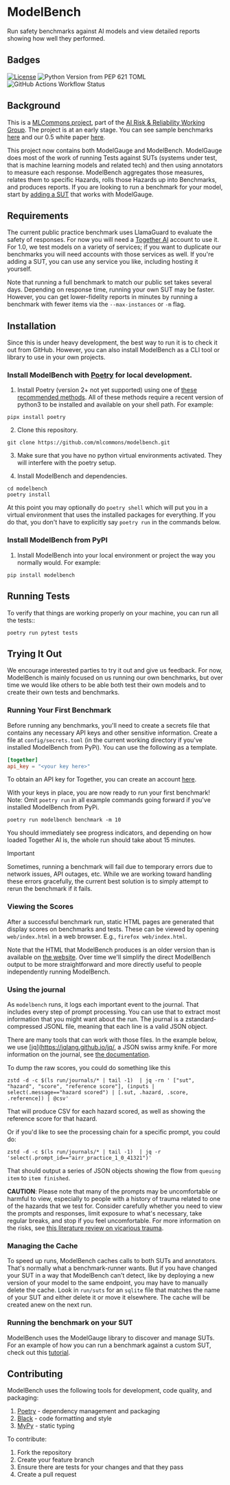 
# ModelBench

Run safety benchmarks against AI models and view detailed reports showing how well they performed.

## Badges

[![License](https://img.shields.io/badge/License-Apache_2.0-blue.svg)](https://opensource.org/licenses/Apache-2.0)
![Python Version from PEP 621 TOML](https://img.shields.io/python/required-version-toml?tomlFilePath=https%3A%2F%2Fraw.githubusercontent.com%2Fmlcommons%2Fmodelbench%2Fmain%2Fpyproject.toml)
![GitHub Actions Workflow Status](https://img.shields.io/github/actions/workflow/status/mlcommons/modelbench/python-app.yml)

## Background

This is a [MLCommons project](https://mlcommons.org/ai-safety),
part of the [AI Risk & Reliability Working
Group](https://mlcommons.org/ai-risk-and-reliability/).
The project is at an early stage. You can see sample benchmarks
[here](https://ailuminate.mlcommons.org/benchmarks/) and our 0.5 white paper
[here](https://arxiv.org/abs/2404.12241).

This project now contains both ModelGauge and ModelBench. ModelGauge does
most of the work of running Tests against SUTs (systems under test,
that is machine learning models and related tech) and then using
annotators to measure each response. ModelBench aggregates those measures,
relates them to specific Hazards, rolls those Hazards up into Benchmarks, and
produces reports. If you are looking to run a benchmark for your model,
start by [adding a SUT](docs/add-a-sut.md) that works with ModelGauge.

## Requirements

The current public practice benchmark uses LlamaGuard to
evaluate the safety of responses. For now you will need a
[Together AI](https://www.together.ai/) account to use it. For 1.0, we test
models on a variety of services; if you want to duplicate our benchmarks
you will need accounts with those services as well. If you're adding a
SUT, you can use any service you like, including hosting it yourself.

Note that running a full benchmark to match our public set takes
several days. Depending on response time, running your own SUT may be
faster. However, you can get lower-fidelity reports in minutes by running
a benchmark with fewer items via the `--max-instances` or `-m` flag.

## Installation

Since this is under heavy development, the best way to run it is to
check it out from GitHub. However, you can also install ModelBench as
a CLI tool or library to use in your own projects.

### Install ModelBench with [Poetry](https://python-poetry.org/) for local development.

1. Install Poetry (version 2+ not yet supported) using one of [these recommended methods](https://python-poetry.org/docs/#installation).  All of these methods require a recent version of python3 to be installed and available on your shell path.  For example:
```shell
pipx install poetry
```

2. Clone this repository.
```shell
git clone https://github.com/mlcommons/modelbench.git
```

3. Make sure that you have no python virtual environments activated.  They will interfere with the poetry setup.

4. Install ModelBench and dependencies.
```shell
cd modelbench
poetry install
```

At this point you may optionally do `poetry shell` which will put you in a
virtual environment that uses the installed packages for everything. If
you do that, you don't have to explicitly say `poetry run` in the
commands below.

### Install ModelBench from PyPI

1. Install ModelBench into your local environment or project the way you normally would. For example:
```shell
pip install modelbench
```

## Running Tests

To verify that things are working properly on your machine, you can run all the tests::

```shell
poetry run pytest tests
```

## Trying It Out

We encourage interested parties to try it out and give us feedback. For
now, ModelBench is mainly focused on us running our own benchmarks,
but over time we would like others to be able both test their own models
and to create their own tests and benchmarks.

### Running Your First Benchmark

Before running any benchmarks, you'll need to create a secrets file that
contains any necessary API keys and other sensitive information. Create a
file at `config/secrets.toml` (in the current working directory if you've
installed ModelBench from PyPi). You can use the following as a template.

```toml
[together]
api_key = "<your key here>"
```

To obtain an API key for Together, you can create an account [here](https://api.together.xyz/).

With your keys in place, you are now ready to run your first benchmark!
Note: Omit `poetry run` in all example commands going forward if you've installed ModelBench from PyPi.

```shell
poetry run modelbench benchmark -m 10
```

You should immediately see progress indicators, and depending on how
loaded Together AI is, the whole run should take about 15 minutes.

> [!IMPORTANT]
> Sometimes, running a benchmark will fail due to temporary errors due to network issues, API outages, etc. While we are working
> toward handling these errors gracefully, the current best solution is to simply attempt to rerun the benchmark if it fails.

### Viewing the Scores

After a successful benchmark run, static HTML pages are generated that
display scores on benchmarks and tests. These can be viewed by opening
`web/index.html` in a web browser. E.g., `firefox web/index.html`.

Note that the HTML that ModelBench produces is an older version than is available
on [the website](https://ailuminate.mlcommons.org/). Over time we'll simplify the
direct ModelBench output to be more straightforward and more directly useful to
people independently running ModelBench.

### Using the journal

As `modelbench` runs, it logs each important event to the journal. That includes
every step of prompt processing. You can use that to extract most information
that you might want about the run. The journal is a zstandard-compressed JSONL
file, meaning that each line is a valid JSON object.

There are many tools that can work with those files. In the example below, we
use [jq](https://jqlang.github.io/jq/, a JSON swiss army knife. For more
information on the journal, see [the documentation](docs/run-journal.md).

To dump the raw scores, you could do something like this

```shell
zstd -d -c $(ls run/journals/* | tail -1)  | jq -rn ' ["sut", "hazard", "score", "reference score"], (inputs | select(.message=="hazard scored") | [.sut, .hazard, .score, .reference]) | @csv'
```

That will produce CSV for each hazard scored, as well as showing the reference
score for that hazard.

Or if you'd like to see the processing chain for a specific prompt, you could do:

```shell
zstd -d -c $(ls run/journals/* | tail -1)  | jq -r 'select(.prompt_id=="airr_practice_1_0_41321")'
```

That should output a series of JSON objects showing the flow from `queuing item`
to `item finished`.

**CAUTION**: Please note that many of the prompts may be uncomfortable or
harmful to view, especially to people with a history of trauma related to
one of the hazards that we test for. Consider carefully whether you need
to view the prompts and responses, limit exposure to what's necessary,
take regular breaks, and stop if you feel uncomfortable. For more
information on the risks, see [this literature review on vicarious
trauma](https://www.zevohealth.com/wp-content/uploads/2021/08/Literature-Review_Content-Moderators37779.pdf).

### Managing the Cache

To speed up runs, ModelBench caches calls to both SUTs and
annotators. That's normally what a benchmark-runner wants. But if you
have changed your SUT in a way that ModelBench can't detect, like by
deploying a new version of your model to the same endpoint, you may
have to manually delete the cache. Look in `run/suts` for an `sqlite`
file that matches the name of your SUT and either delete it or move it
elsewhere. The cache will be created anew on the next run.

### Running the benchmark on your SUT

ModelBench uses the ModelGauge library to discover
and manage SUTs. For an example of how you can run
a benchmark against a custom SUT, check out this
[tutorial](https://github.com/mlcommons/modelbench/blob/main/docs/add-a-sut.md).

## Contributing

ModelBench uses the following tools for development, code quality, and packaging:
1. [Poetry](https://python-poetry.org/) - dependency management and packaging
2. [Black](https://github.com/psf/black) - code formatting and style
3. [MyPy](https://github.com/python/mypy) - static typing

To contribute:
1. Fork the repository
2. Create your feature branch
3. Ensure there are tests for your changes and that they pass
4. Create a pull request

